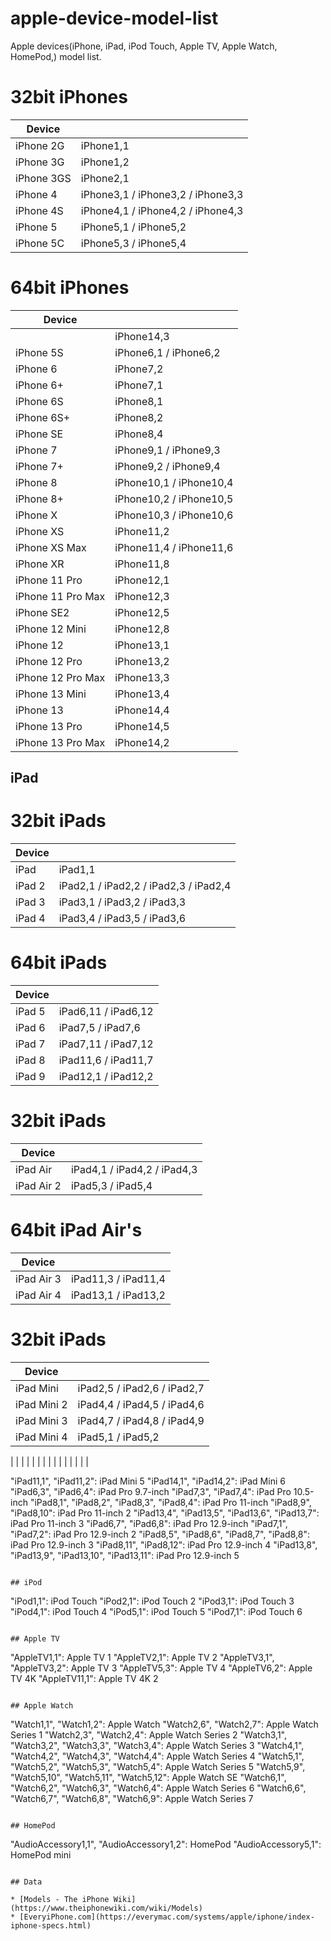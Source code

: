 # apple-device-model-list
Apple devices(iPhone, iPad, iPod Touch, Apple TV, Apple Watch, HomePod,) model list.


# 32bit iPhones
| Device      |  |  
| ---------- | ---------- |  
| iPhone 2G | iPhone1,1 | 
| iPhone 3G | iPhone1,2 | 
| iPhone 3GS | iPhone2,1 |  
| iPhone 4 | iPhone3,1 / iPhone3,2 / iPhone3,3 |  
| iPhone 4S | iPhone4,1 / iPhone4,2 / iPhone4,3 | 
| iPhone 5 | iPhone5,1 / iPhone5,2 | 
| iPhone 5C | iPhone5,3 / iPhone5,4 |


# 64bit iPhones
| Device |  |  
| ---------- | ---------- |   
| | iPhone14,3 | iPhone14,3 |
| iPhone 5S | iPhone6,1 / iPhone6,2 | 
| iPhone 6 | iPhone7,2 | 
| iPhone 6+ | iPhone7,1 |
| iPhone 6S | iPhone8,1 |    
| iPhone 6S+ | iPhone8,2 |    
| iPhone SE | iPhone8,4 |    
| iPhone 7 | iPhone9,1 / iPhone9,3 | 
| iPhone 7+ | iPhone9,2 / iPhone9,4 |    
| iPhone 8 | iPhone10,1 / iPhone10,4 | 
| iPhone 8+ | iPhone10,2 / iPhone10,5 | 
| iPhone X | iPhone10,3 / iPhone10,6 |    
| iPhone XS | iPhone11,2 | 
| iPhone XS Max | iPhone11,4 / iPhone11,6 |    
| iPhone XR | iPhone11,8 |    
| iPhone 11 Pro | iPhone12,1 | 
| iPhone 11 Pro Max | iPhone12,3 |  
| iPhone SE2 | iPhone12,5 | 
| iPhone 12 Mini | iPhone12,8 |    
| iPhone 12 | iPhone13,1 |  
| iPhone 12 Pro | iPhone13,2 |    
| iPhone 12 Pro Max | iPhone13,3 |  
| iPhone 13 Mini | iPhone13,4 |   
| iPhone 13 | iPhone14,4 |    
| iPhone 13 Pro | iPhone14,5 |   
| iPhone 13 Pro Max | iPhone14,2 |   


## iPad

# 32bit iPads
| Device      |  |  
| ---------- | ---------- |  
| iPad | iPad1,1 | 
| iPad 2 | iPad2,1 / iPad2,2 / iPad2,3 / iPad2,4 | 
| iPad 3 | iPad3,1 / iPad3,2 / iPad3,3   |  
| iPad 4 | iPad3,4 / iPad3,5 / iPad3,6   | 

# 64bit iPads
| Device      |  |  
| ---------- | ---------- | 
| iPad 5 | iPad6,11 / iPad6,12 | 
| iPad 6 | iPad7,5 / iPad7,6 | 
| iPad 7 | iPad7,11 / iPad7,12 | 
| iPad 8 | iPad11,6 / iPad11,7 | 
| iPad 9 | iPad12,1 / iPad12,2 | 

# 32bit iPads
| Device      |  |  
| ---------- | ---------- | 
| iPad Air   | iPad4,1 / iPad4,2 / iPad4,3 | 
| iPad Air 2 | iPad5,3 / iPad5,4           | 

# 64bit iPad Air's
| Device      |  |  
| ---------- | ---------- | 
| iPad Air 3 | iPad11,3 / iPad11,4 | 
| iPad Air 4 | iPad13,1 / iPad13,2 | 

# 32bit iPads
| Device      |  |  
| ---------- | ---------- | 
| iPad Mini   | iPad2,5 / iPad2,6 / iPad2,7 | 
| iPad Mini 2 | iPad4,4 / iPad4,5 / iPad4,6 | 
| iPad Mini 3 | iPad4,7 / iPad4,8 / iPad4,9 | 
| iPad Mini 4 | iPad5,1 / iPad5,2 | 


|  |  | 
|  |  | 
|  |  | 
|  |  | 
|  |  | 


"iPad11,1", "iPad11,2":                            iPad Mini 5
"iPad14,1", "iPad14,2":                            iPad Mini 6
"iPad6,3", "iPad6,4":                              iPad Pro 9.7-inch
"iPad7,3", "iPad7,4":                              iPad Pro 10.5-inch
"iPad8,1", "iPad8,2", "iPad8,3", "iPad8,4":        iPad Pro 11-inch
"iPad8,9", "iPad8,10":                             iPad Pro 11-inch 2
"iPad13,4", "iPad13,5", "iPad13,6", "iPad13,7":    iPad Pro 11-inch 3
"iPad6,7", "iPad6,8":                              iPad Pro 12.9-inch
"iPad7,1", "iPad7,2":                              iPad Pro 12.9-inch 2
"iPad8,5", "iPad8,6", "iPad8,7", "iPad8,8":        iPad Pro 12.9-inch 3
"iPad8,11", "iPad8,12":                            iPad Pro 12.9-inch 4
"iPad13,8", "iPad13,9", "iPad13,10", "iPad13,11":  iPad Pro 12.9-inch 5
```

## iPod

```
"iPod1,1":                                         iPod Touch
"iPod2,1":                                         iPod Touch 2
"iPod3,1":                                         iPod Touch 3
"iPod4,1":                                         iPod Touch 4
"iPod5,1":                                         iPod Touch 5
"iPod7,1":                                         iPod Touch 6
```

## Apple TV

```
"AppleTV1,1":                                      Apple TV 1
"AppleTV2,1":                                      Apple TV 2
"AppleTV3,1", "AppleTV3,2":                        Apple TV 3
"AppleTV5,3":                                      Apple TV 4
"AppleTV6,2":                                      Apple TV 4K
"AppleTV11,1":                                     Apple TV 4K 2
```

## Apple Watch

```
"Watch1,1", "Watch1,2":                            Apple Watch
"Watch2,6", "Watch2,7":                            Apple Watch Series 1
"Watch2,3", "Watch2,4":                            Apple Watch Series 2
"Watch3,1", "Watch3,2", "Watch3,3", "Watch3,4":    Apple Watch Series 3
"Watch4,1", "Watch4,2", "Watch4,3", "Watch4,4":    Apple Watch Series 4
"Watch5,1", "Watch5,2", "Watch5,3", "Watch5,4":    Apple Watch Series 5
"Watch5,9", "Watch5,10", "Watch5,11", "Watch5,12": Apple Watch SE
"Watch6,1", "Watch6,2", "Watch6,3", "Watch6,4":    Apple Watch Series 6
"Watch6,6", "Watch6,7", "Watch6,8", "Watch6,9":    Apple Watch Series 7
```

## HomePod

```
"AudioAccessory1,1", "AudioAccessory1,2":          HomePod
"AudioAccessory5,1":                               HomePod mini
```

## Data

* [Models - The iPhone Wiki](https://www.theiphonewiki.com/wiki/Models)
* [EveryiPhone.com](https://everymac.com/systems/apple/iphone/index-iphone-specs.html)
